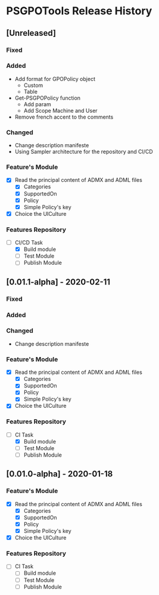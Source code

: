 # PSGPOTools Release History

## [Unreleased]

### Fixed

### Added

* Add format for GPOPolicy object
  * Custom
  * Table
* Get-PSGPOPolicy function
  * Add param
  * Add Scope Machine and User
* Remove french accent to the comments

### Changed

* Change description manifeste
* Using Sampler architecture for the repository and CI/CD

### Feature's Module

  *[x] Read the principal content of ADMX and ADML files
    *[x] Categories
    *[x] SupportedOn
    *[x] Policy
    *[x] Simple Policy's key
  *[x] Choice the UICulture

### Features Repository

  *[ ] CI/CD Task
    *[X] Build module
    *[ ] Test Module
    *[ ] Publish Module

## [0.01.1-alpha] - 2020-02-11

### Fixed

### Added

### Changed

* Change description manifeste

### Feature's Module

  *[x] Read the principal content of ADMX and ADML files
    *[x] Categories
    *[x] SupportedOn
    *[x] Policy
    *[x] Simple Policy's key
  *[x] Choice the UICulture

### Features Repository

  *[ ] CI Task
    *[X] Build module
    *[ ] Test Module
    *[ ] Publish Module

## [0.01.0-alpha] - 2020-01-18

### Feature's Module

  *[x] Read the principal content of ADMX and ADML files
    *[x] Categories
    *[x] SupportedOn
    *[x] Policy
    *[x] Simple Policy's key
  *[x] Choice the UICulture

### Features Repository

  *[ ] CI Task
    *[ ] Build module
    *[ ] Test Module
    *[ ] Publish Module
